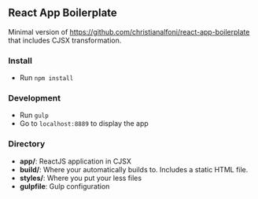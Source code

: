## React App Boilerplate
Minimal version of https://github.com/christianalfoni/react-app-boilerplate
that includes CJSX transformation.

### Install
* Run `npm install`

### Development
* Run `gulp`
* Go to `localhost:8889` to display the app

### Directory
* **app/**: ReactJS application in CJSX
* **build/**: Where your automatically builds to. Includes a static HTML file.
* **styles/**: Where you put your less files
* **gulpfile**: Gulp configuration
